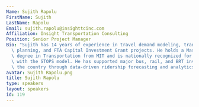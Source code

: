 ```yaml
---
Name: Sujith Rapolu
FirstName: Sujith
LastName: Rapolu
Email: sujith.rapolu@insighttcinc.com
Affiliation: Insight Transportation Consulting
Position: Senior Project Manager
Bio: "Sujith has 14 years of experience in travel demand modeling, transit corridor\
  \ planning, and FTA Capital Investment Grant projects. He holds a Master\u2019s\
  \ degree in Transportation from MIT and is nationally recognized for his expertise\
  \ with the STOPS model. He has supported major bus, rail, and BRT investments across\
  \ the country through data-driven ridership forecasting and analytics."
avatar: Sujith Rapolu.png
title: Sujith Rapolu
type: speakers
layout: speakers
id: 119
---
```

